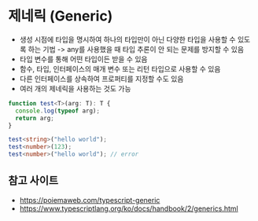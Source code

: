 # 제네릭 (Generic)

- 생성 시점에 타입을 명시하여 하나의 타입만이 아닌 다양한 타입을 사용할 수 있도록 하는 기법 -> any를 사용했을 때 타입 추론이 안 되는 문제를 방지할 수 있음
- 타입 변수를 통해 어떤 타입이든 받을 수 있음
- 함수, 타입, 인터페이스의 매개 변수 또는 리턴 타입으로 사용할 수 있음
- 다른 인터페이스를 상속하여 프로퍼티를 지정할 수도 있음
- 여러 개의 제네릭을 사용하는 것도 가능

```typescript
function test<T>(arg: T): T {
  console.log(typeof arg);
  return arg;
}

test<string>("hello world");
test<number>(123);
test<number>("hello world"); // error
```

## 참고 사이트

- <https://poiemaweb.com/typescript-generic>
- <https://www.typescriptlang.org/ko/docs/handbook/2/generics.html>
